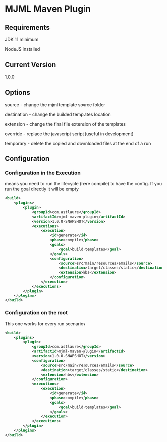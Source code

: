# MJML Maven Plugin

## Requirements

JDK 11 minimum

NodeJS installed

## Current Version

1.0.0

## Options

source - change the mjml template source folder

destination - change the builded templates location

extension - change the final file extension of the templates

override - replace the javascript script (useful in development)

temporary - delete the copied and downloaded files at the end of a run

## Configuration

### Configuration in the Execution

means you need to run the lifecycle (here compile) to have the config. If you run the goal directly it will be empty

```xml
<build>
    <plugins>
        <plugin>
            <groupId>com.astlaure</groupId>
            <artifactId>mjml-maven-plugin</artifactId>
            <version>1.0.0-SNAPSHOT</version>
            <executions>
                <execution>
                    <id>generate</id>
                    <phase>compile</phase>
                    <goals>
                        <goal>build-templates</goal>
                    </goals>
                    <configuration>
                        <source>src/main/resources/emails</source>
                        <destination>target/classes/static</destination>
                        <extension>hbs</extension>
                    </configuration>
                </execution>
            </executions>
        </plugin>
    </plugins>
</build>
```

### Configuration on the root

This one works for every run scenarios

```xml
<build>
    <plugins>
        <plugin>
            <groupId>com.astlaure</groupId>
            <artifactId>mjml-maven-plugin</artifactId>
            <version>1.0.0-SNAPSHOT</version>
            <configuration>
                <source>src/main/resources/emails</source>
                <destination>target/classes/static</destination>
                <extension>hbs</extension>
            </configuration>
            <executions>
                <execution>
                    <id>generate</id>
                    <phase>compile</phase>
                    <goals>
                        <goal>build-templates</goal>
                    </goals>
                </execution>
            </executions>
        </plugin>
    </plugins>
</build>
```
